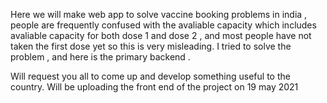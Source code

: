 Here we will make web app to solve vaccine booking problems in india , people are frequently confused with the avaliable capacity which includes avaliable capacity for both dose 1 and dose 2 , and most people have not taken the first dose yet so this is very misleading. 
I tried to solve the problem , and here is the primary backend .

Will request you all to come up and develop something useful to the country.
Will be uploading the front end of the project on 19 may 2021
